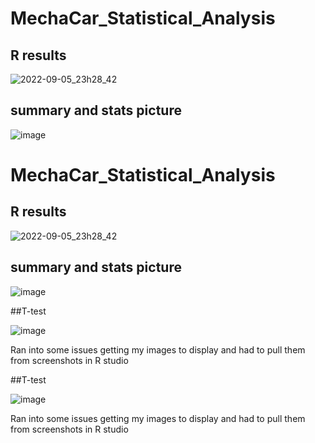 # MechaCar_Statistical_Analysis


## R results 
![2022-09-05_23h28_42](https://user-images.githubusercontent.com/101226991/188553943-c1226a2e-af24-47e1-be57-972eca2a0d5d.png)

## summary and stats picture
![image](https://user-images.githubusercontent.com/101226991/188554274-d88a1463-e4f4-4353-a563-394b2269b63b.png)

# MechaCar_Statistical_Analysis


## R results 
![2022-09-05_23h28_42](https://user-images.githubusercontent.com/101226991/188553943-c1226a2e-af24-47e1-be57-972eca2a0d5d.png)

## summary and stats picture
![image](https://user-images.githubusercontent.com/101226991/188554274-d88a1463-e4f4-4353-a563-394b2269b63b.png)


##T-test

![image](https://user-images.githubusercontent.com/101226991/188554636-08a2f43e-3296-4015-bba1-67488da9ea42.png)


Ran into some issues getting my images to display and had to pull them from screenshots in R studio

##T-test

![image](https://user-images.githubusercontent.com/101226991/188554636-08a2f43e-3296-4015-bba1-67488da9ea42.png)


Ran into some issues getting my images to display and had to pull them from screenshots in R studio
